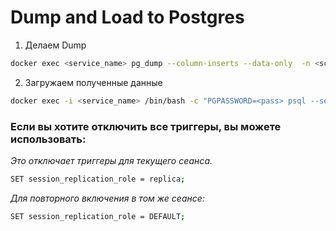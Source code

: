 # Dump and Load to Postgres

1. Делаем Dump

```bash
docker exec <service_name> pg_dump --column-inserts --data-only  -n <schema_1> -n <schema_n...> -p <service_port> --username <username> <name_db> > db_dump.sql
```

2. Загружаем полученные данные

```bash
docker exec -i <service_name> /bin/bash -c "PGPASSWORD=<pass> psql --set ON_ERROR_STOP=on --username <username> <name_db>" < <path_file_dump>
```

### Если вы хотите отключить все триггеры, вы можете использовать:

*Это отключает триггеры для текущего сеанса.*

```bash
SET session_replication_role = replica;
```

*Для повторного включения в том же сеансе:*

```bash
SET session_replication_role = DEFAULT;
```